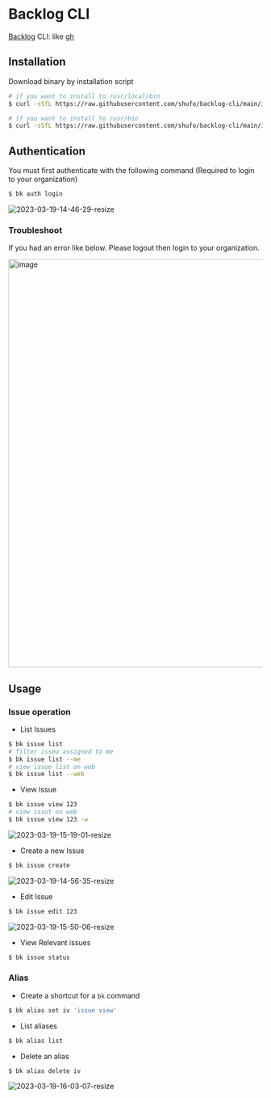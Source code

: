 # Backlog CLI

[Backlog](https://backlog.com/) CLI: like [gh](https://cli.github.com/)

## Installation

Download binary by installation script

```bash
# if you want to install to /usr/local/bin
$ curl -sSfL https://raw.githubusercontent.com/shufo/backlog-cli/main/install.sh  | sudo sh -s - -b /usr/local/bin

# if you want to install to /usr/bin
$ curl -sSfL https://raw.githubusercontent.com/shufo/backlog-cli/main/install.sh  | sudo sh -s - -b /usr/bin
```

## Authentication

You must first authenticate with the following command (Required to login to your organization)

```bash
$ bk auth login
```

![2023-03-19-14-46-29-resize](https://user-images.githubusercontent.com/1641039/226156355-46404529-a869-45b6-9d90-fef45c8ab699.gif)

### Troubleshoot

If you had an error like below. Please logout then login to your organization.

<img width="808" alt="image" src="https://user-images.githubusercontent.com/1641039/226149627-fa45605a-3698-40e3-a0c7-f9844221398a.png">

## Usage

### Issue operation

- List Issues

```bash
$ bk issue list
# filter isseu assigned to me
$ bk issue list --me
# view issue list on web
$ bk issue list --web
```

- View Issue

```bash
$ bk issue view 123
# view issut on web
$ bk issue view 123 -w
```

![2023-03-19-15-19-01-resize](https://user-images.githubusercontent.com/1641039/226157765-ffdb7490-7674-4031-a92b-5376236d3e4f.gif)

- Create a new Issue

```bash
$ bk issue create
```

![2023-03-19-14-56-35-resize](https://user-images.githubusercontent.com/1641039/226156978-4658223d-d172-4522-a7b4-9ea04adf8f05.gif)

- Edit Issue

```bash
$ bk issue edit 123
```

![2023-03-19-15-50-06-resize](https://user-images.githubusercontent.com/1641039/226159273-810e430a-2d0a-40ce-b578-57bb5dc34a8f.gif)

- View Relevant issues

```bash
$ bk issue status
```

### Alias

- Create a shortcut for a `bk` command

```bash
$ bk alias set iv 'issue view'
```

- List aliases

```bash
$ bk alias list
```

- Delete an alias

```bash
$ bk alias delete iv
```

![2023-03-19-16-03-07-resize](https://user-images.githubusercontent.com/1641039/226159757-6441d5b8-b70f-4371-9ae8-2eabe8db0993.gif)

